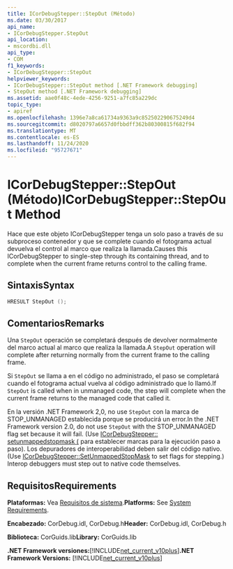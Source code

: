 ```yaml
---
title: ICorDebugStepper::StepOut (Método)
ms.date: 03/30/2017
api_name:
- ICorDebugStepper.StepOut
api_location:
- mscordbi.dll
api_type:
- COM
f1_keywords:
- ICorDebugStepper::StepOut
helpviewer_keywords:
- ICorDebugStepper::StepOut method [.NET Framework debugging]
- StepOut method [.NET Framework debugging]
ms.assetid: aae0f48c-4ede-4256-9251-a7fc85a229dc
topic_type:
- apiref
ms.openlocfilehash: 1396e7a8ca61734a9363a9c852502290675249d4
ms.sourcegitcommit: d8020797a6657d0fbbdff362b80300815f682f94
ms.translationtype: MT
ms.contentlocale: es-ES
ms.lasthandoff: 11/24/2020
ms.locfileid: "95727671"
---
```

# <a name="icordebugstepperstepout-method"></a><span data-ttu-id="71109-102">ICorDebugStepper::StepOut (Método)</span><span class="sxs-lookup"><span data-stu-id="71109-102">ICorDebugStepper::StepOut Method</span></span>

<span data-ttu-id="71109-103">Hace que este objeto ICorDebugStepper tenga un solo paso a través de su subproceso contenedor y que se complete cuando el fotograma actual devuelva el control al marco que realiza la llamada.</span><span class="sxs-lookup"><span data-stu-id="71109-103">Causes this ICorDebugStepper to single-step through its containing thread, and to complete when the current frame returns control to the calling frame.</span></span>  
  
## <a name="syntax"></a><span data-ttu-id="71109-104">Sintaxis</span><span class="sxs-lookup"><span data-stu-id="71109-104">Syntax</span></span>  
  
```cpp  
HRESULT StepOut ();  
```  
  
## <a name="remarks"></a><span data-ttu-id="71109-105">Comentarios</span><span class="sxs-lookup"><span data-stu-id="71109-105">Remarks</span></span>  

 <span data-ttu-id="71109-106">Una `StepOut` operación se completará después de devolver normalmente del marco actual al marco que realiza la llamada.</span><span class="sxs-lookup"><span data-stu-id="71109-106">A `StepOut` operation will complete after returning normally from the current frame to the calling frame.</span></span>  
  
 <span data-ttu-id="71109-107">Si `StepOut` se llama a en el código no administrado, el paso se completará cuando el fotograma actual vuelva al código administrado que lo llamó.</span><span class="sxs-lookup"><span data-stu-id="71109-107">If `StepOut` is called when in unmanaged code, the step will complete when the current frame returns to the managed code that called it.</span></span>  
  
 <span data-ttu-id="71109-108">En la versión .NET Framework 2,0, no use `StepOut` con la marca de STOP_UNMANAGED establecida porque se producirá un error.</span><span class="sxs-lookup"><span data-stu-id="71109-108">In the .NET Framework version 2.0, do not use `StepOut` with the STOP_UNMANAGED flag set because it will fail.</span></span> <span data-ttu-id="71109-109">(Use [ICorDebugStepper:: setunmappedstopmask (](icordebugstepper-setunmappedstopmask-method.md) para establecer marcas para la ejecución paso a paso). Los depuradores de interoperabilidad deben salir del código nativo.</span><span class="sxs-lookup"><span data-stu-id="71109-109">(Use [ICorDebugStepper::SetUnmappedStopMask](icordebugstepper-setunmappedstopmask-method.md) to set flags for stepping.) Interop debuggers must step out to native code themselves.</span></span>  
  
## <a name="requirements"></a><span data-ttu-id="71109-110">Requisitos</span><span class="sxs-lookup"><span data-stu-id="71109-110">Requirements</span></span>  

 <span data-ttu-id="71109-111">**Plataformas:** Vea [Requisitos de sistema](../../get-started/system-requirements.md).</span><span class="sxs-lookup"><span data-stu-id="71109-111">**Platforms:** See [System Requirements](../../get-started/system-requirements.md).</span></span>  
  
 <span data-ttu-id="71109-112">**Encabezado:** CorDebug.idl, CorDebug.h</span><span class="sxs-lookup"><span data-stu-id="71109-112">**Header:** CorDebug.idl, CorDebug.h</span></span>  
  
 <span data-ttu-id="71109-113">**Biblioteca:** CorGuids.lib</span><span class="sxs-lookup"><span data-stu-id="71109-113">**Library:** CorGuids.lib</span></span>  
  
 <span data-ttu-id="71109-114">**.NET Framework versiones:**[!INCLUDE[net_current_v10plus](../../../../includes/net-current-v10plus-md.md)]</span><span class="sxs-lookup"><span data-stu-id="71109-114">**.NET Framework Versions:** [!INCLUDE[net_current_v10plus](../../../../includes/net-current-v10plus-md.md)]</span></span>
